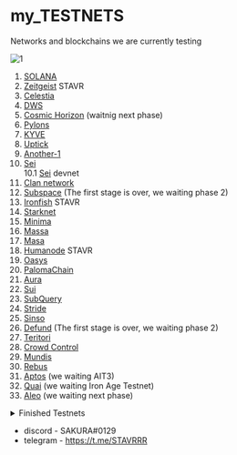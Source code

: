 # my_TESTNETS
Networks and blockchains we are currently testing


![1](https://user-images.githubusercontent.com/44331529/171047163-1b64412a-a60c-4e6a-9a97-e036dfcf8be5.png)



1. [SOLANA](https://www.validators.app/?q=9GMmVYJBw5Cj58P8QtXtesyQUtA9GyecPb6kCki7QSo5&network=testnet&order=&refresh=&commit=Search)
2. [Zeitgeist](https://telemetry.polkadot.io/#list/0xb90cd3a37b4793c6494b78962986f4f6ed3ec2eda91a6b84fd8457d24f606b9c) STAVR
3. [Celestia](https://celestia.explorers.guru/validator/celestiavaloper1lv6254w0xz7t3qsgsueag7eexrdj9rpwg5uyer)
4. [DWS](https://dws.explorers.guru/validator/dewebvaloper12wjeysnjx264gs264q4sp5khsffpewpassjplh)
5. [Cosmic Horizon](https://coho.explorers.guru/validator/cohovaloper1mrr2tj92fqv0wgzlhwyet8e23l84h0u0hrr4tj) (waitnig next phase)
6. [Pylons](https://pylons.explorers.guru/validator/pylovaloper16sttxsupvxyv8g2m8xejntxw4eukqqt77tflhh)
7. [KYVE](https://kyve.explorers.guru/validator/kyvevaloper162ydfdt3j34cx9ndrajfsjxcf5e2hfuxjm49rd)
8. [Uptick](https://explorer.testnet.uptick.network/uptick-network-testnet/staking/uptickvaloper1n9urj4d6mngtuhpfysdxu7nq72e8830wkx5mug)
9. [Another-1](https://test-anone.zenscan.io/validator.php?addr=onevaloper13nlxz82s78xkf803ygc4yclg9cc6we6aw60079)
10. [Sei](https://sei.explorers.guru/validator/seivaloper1kxnf4n0yjjyhjx0n7mkwzkx68agjt0m3gu97uh) \
10.1 [Sei](https://devnet.sei.explorers.guru/validator/seivaloper1kxnf4n0yjjyhjx0n7mkwzkx68agjt0m3gu97uh) devnet 
11. [Clan network](https://testnet.explorer.testnet.run/Clan%20Network/staking/clanvaloper1hzln3x9ve6s23ga7vtvrtfkxd2ac9duqf3e3ct)
12. [Subspace](https://telemetry.subspace.network/#list/0x9ee86eefc3cc61c71a7751bba7f25e442da2512f408e6286153b3ccc055dccf0) (The first stage is over, we waiting phase 2)
13. [Ironfish](https://testnet.ironfish.network/leaderboard) STAVR
14. [Starknet](https://discord.com/channels/793094838509764618/956557041336455290/980346285309710367)
15. [Minima](https://github.com/obajay/my_TESTNETS/blob/main/README.md)
16. [Massa](https://github.com/obajay/my_TESTNETS/blob/main/README.md)
17. [Masa](https://github.com/obajay/my_TESTNETS/blob/main/README.md)
18. [Humanode](https://telemetry.humanode.io/#list/0x54f8483c71e0bd9fa1b1f654bcdd91b35df07a08ecc4e859b465926ceef91a49) STAVR
19. [Oasys](https://github.com/obajay/my_TESTNETS/blob/main/README.md)
20. [PalomaChain](https://paloma.explorers.guru/validator/palomavaloper1tv8rplnkzymcgaq2hcl6kd6fh0fv8zqh6qg76z)
21. [Aura](https://euphoria.aurascan.io/validators/auravaloper1f4p75whmt2my5y0xs5zdzwvrzzf0e2jputw2my)
22. [Sui](https://github.com/obajay/my_TESTNETS/blob/main/README.md)
23. [SubQuery](https://github.com/obajay/my_TESTNETS/blob/main/README.md)
24. [Stride](https://poolparty.stride.zone/STRIDE/staking/stridevaloper1n94ndmxqf7vke553lr3ewwt4edtc4g6mdyx9qn)
25. [Sinso](https://testnet.whitelist.vip/)
26. [Defund](https://defund.explorers.guru/validator/defundvaloper14wa33x0sssc6et3e2js08fhxe75evcpdalpe5z) (The first stage is over, we waiting phase 2)
27. [Teritori](https://explorer.ericet.xyz/teritori/staking/torivaloper1qttw95d6xk0nhk3mc63ueg29xap4msu3xndcnn)
28. [Crowd Control](https://explorer.theamsolutions.info/Cardchain/staking/ccvaloper14va4c3sfpxyapjjgl9mguwr82zc6v4f4957a9c)
29. [Mundis](http://metrics.devnet.mundis.io:3000/d/local/devnet-cluster-monitor?orgId=1&refresh=30s&var-datasource=default&var-testnet=devnet&var-hostid=CS2EwUQ4gbqidxs1nXyxgf87a9LugwbU2mF7R4ohYrig)
30. [Rebus](https://exp.nodeist.net/Rebus/staking/rebusvaloper10xdxa2xhrcwnkm0lfaxlx6mjhc9dat5u5kvr6x)
31. [Aptos](https://github.com/obajay/my_TESTNETS/blob/main/README.md) (we waiting AIT3)
32. [Quai](https://github.com/obajay/my_TESTNETS/blob/main/README.md) (we waiting Iron Age Testnet)
33. [Aleo](https://github.com/obajay/my_TESTNETS/blob/main/README.md) (we waiting next phase)


<details>
<summary>Finished Testnets</summary>

- [VEGA](https://github.com/obajay/my_TESTNETS/blob/main/README.md)
- [Stratos](https://github.com/obajay/my_TESTNETS/blob/main/README.md)
- [Spacemesh](https://github.com/obajay/my_TESTNETS/blob/main/README.md)
- [Rizon](https://github.com/obajay/my_TESTNETS/blob/main/README.md)
- [Juno](https://github.com/obajay/my_TESTNETS/blob/main/README.md)
- [Fluxprotocol](https://github.com/obajay/my_TESTNETS/blob/main/README.md)
- [Bee_swarm](https://github.com/obajay/my_TESTNETS/blob/main/README.md)
- [Clover](https://github.com/obajay/my_TESTNETS/blob/main/README.md)
- [Anoma](https://github.com/obajay/my_TESTNETS/blob/main/README.md)
- [Archway](https://github.com/obajay/my_TESTNETS/blob/main/README.md)
- [BitCountry](https://github.com/obajay/my_TESTNETS/blob/main/README.md)
- [SSV](https://github.com/obajay/my_TESTNETS/blob/main/README.md)
- [Epik Protocol](https://github.com/obajay/my_TESTNETS/blob/main/README.md)
- [Evmos](https://github.com/obajay/my_TESTNETS/blob/main/README.md)
- [Gravity Bridge](https://github.com/obajay/my_TESTNETS/blob/main/README.md)
- [UMEE](https://github.com/obajay/my_TESTNETS/blob/main/README.md)
- [NYM](https://github.com/obajay/my_TESTNETS/blob/main/README.md)
- [Agoric](https://github.com/obajay/my_TESTNETS/blob/main/README.md)
- [HOPR](https://github.com/obajay/my_TESTNETS/blob/main/README.md)
- [Idena](https://github.com/obajay/my_TESTNETS/blob/main/README.md)
- [Kira network](https://github.com/obajay/my_TESTNETS/blob/main/README.md)
- [Meson Network](https://github.com/obajay/my_TESTNETS/blob/main/README.md)
- [Meter](https://github.com/obajay/my_TESTNETS/blob/main/README.md)
- [MinaProtocol](https://github.com/obajay/my_TESTNETS/blob/main/README.md)
- [moonbeam](https://github.com/obajay/my_TESTNETS/blob/main/README.md)
- [ODIN](https://github.com/obajay/my_TESTNETS/blob/main/README.md)
- [Omniflix](https://github.com/obajay/my_TESTNETS/blob/main/README.md)
- [pontem network](https://github.com/obajay/my_TESTNETS/blob/main/README.md)
- [Porta](https://github.com/obajay/my_TESTNETS/blob/main/README.md)
- [Presearch](https://github.com/obajay/my_TESTNETS/blob/main/README.md)
- [Radicle](https://github.com/obajay/my_TESTNETS/blob/main/README.md)
- [Radix](https://github.com/obajay/my_TESTNETS/blob/main/README.md)
- [Streamr](https://github.com/obajay/my_TESTNETS/blob/main/README.md)
- [Taraxa](https://github.com/obajay/my_TESTNETS/blob/main/README.md)
- [Kujira](https://github.com/obajay/my_TESTNETS/blob/main/README.md)
- [IDEP](https://github.com/obajay/my_TESTNETS/blob/main/README.md)
- [AsetMantle](https://github.com/obajay/my_TESTNETS/blob/main/README.md)
- [QuickSilver](https://github.com/obajay/my_TESTNETS/blob/main/README.md)
- [Stafi](https://github.com/obajay/my_TESTNETS/blob/main/README.md)
</details>


+ discord - SAKURA#0129
+ telegram - https://t.me/STAVRRR


